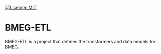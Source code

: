 [![License: MIT](https://img.shields.io/badge/License-MIT-yellow.svg)](https://opensource.org/licenses/MIT)

BMEG-ETL
========

BMEG-ETL is a project that defines the transformers and data models for BMEG.
